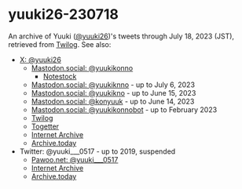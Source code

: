 # yuuki26-230718

An archive of Yuuki ([@yuuki26](https://x.com/yuuki26))'s tweets
through July 18, 2023 (JST), retrieved from
[Twilog](https://twilog.togetter.com/yuuki26).  See also:

* [X: @yuuki26](https://x.com/yuuki26)
    * [Mastodon.social: @yuukikonno](https://mastodon.social/@yuukikonno)
        * [Notestock](https://notestock.osa-p.net/@yuukikonno@mastodon.social/view)
    * [Mastodon.social: @yuukiknno](https://mastodon.social/@yuukiknno) - up to July 6, 2023
    * [Mastodon.social: @yuukikno](https://mastodon.social/@yuukikno) - up to June 15, 2023
    * [Mastodon.social: @konyuuk](https://mastodon.social/@konyuuk) - up to June 14, 2023
    * [Mastodon.social: @yuukikonnobot](https://mastodon.social/@yuukikonnobot) - up to February 2023
    * [Twilog](https://twilog.togetter.com/yuuki26)
    * [Togetter](https://togetter.com/li/2144709)
    * [Internet Archive](https://web.archive.org/web/*/https://twitter.com/yuuki26/status*)
    * [Archive.today](https://archive.is/https://twitter.com/yuuki26/*)
* Twitter: @yuuki___0517 - up to 2019, suspended
    * [Pawoo.net: @yuuki___0517](https://pawoo.net/@yuuki___0517)
    * [Internet Archive](https://web.archive.org/web/*/https://twitter.com/yuuki___0517/status*)
    * [Archive.today](https://archive.is/https://twitter.com/yuuki___0517/*)
